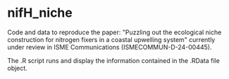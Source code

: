 # nifH_niche
Code and data to reproduce the paper: "Puzzling out the ecological niche construction for nitrogen fixers in a coastal upwelling system" currently under review in ISME Communications (ISMECOMMUN-D-24-00445).

The .R script runs and display the information contained in the .RData file object.
